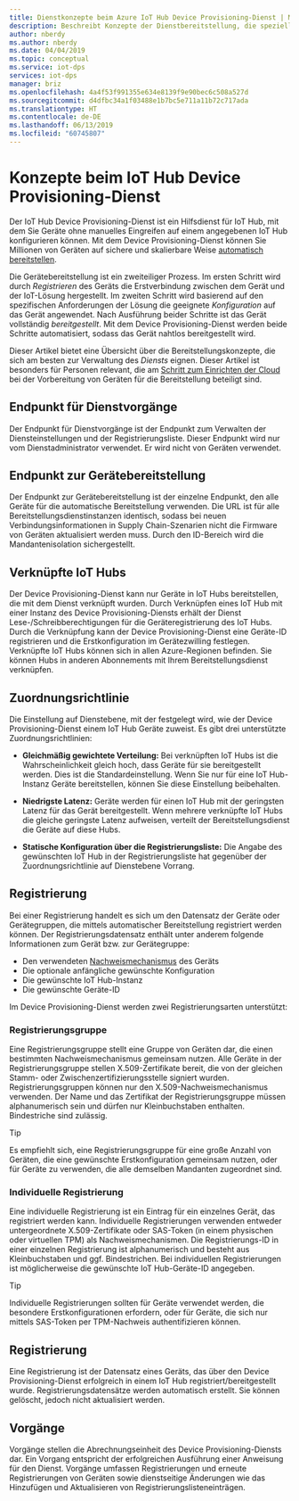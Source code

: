 ```yaml
---
title: Dienstkonzepte beim Azure IoT Hub Device Provisioning-Dienst | Microsoft-Dokumentation
description: Beschreibt Konzepte der Dienstbereitstellung, die speziell für Geräte mit dem Device Provisioning Service und IoT Hub gelten
author: nberdy
ms.author: nberdy
ms.date: 04/04/2019
ms.topic: conceptual
ms.service: iot-dps
services: iot-dps
manager: briz
ms.openlocfilehash: 4a4f53f991355e634e8139f9e90bec6c508a527d
ms.sourcegitcommit: d4dfbc34a1f03488e1b7bc5e711a11b72c717ada
ms.translationtype: HT
ms.contentlocale: de-DE
ms.lasthandoff: 06/13/2019
ms.locfileid: "60745807"
---
```

# <a name="iot-hub-device-provisioning-service-concepts"></a>Konzepte beim IoT Hub Device Provisioning-Dienst

Der IoT Hub Device Provisioning-Dienst ist ein Hilfsdienst für IoT Hub, mit dem Sie Geräte ohne manuelles Eingreifen auf einem angegebenen IoT Hub konfigurieren können. Mit dem Device Provisioning-Dienst können Sie Millionen von Geräten auf sichere und skalierbare Weise [automatisch bereitstellen](concepts-auto-provisioning.md).

Die Gerätebereitstellung ist ein zweiteiliger Prozess. Im ersten Schritt wird durch *Registrieren* des Geräts die Erstverbindung zwischen dem Gerät und der IoT-Lösung hergestellt. Im zweiten Schritt wird basierend auf den spezifischen Anforderungen der Lösung die geeignete *Konfiguration* auf das Gerät angewendet. Nach Ausführung beider Schritte ist das Gerät vollständig *bereitgestellt*. Mit dem Device Provisioning-Dienst werden beide Schritte automatisiert, sodass das Gerät nahtlos bereitgestellt wird.

Dieser Artikel bietet eine Übersicht über die Bereitstellungskonzepte, die sich am besten zur Verwaltung des *Diensts* eignen. Dieser Artikel ist besonders für Personen relevant, die am [Schritt zum Einrichten der Cloud](about-iot-dps.md#cloud-setup-step) bei der Vorbereitung von Geräten für die Bereitstellung beteiligt sind.

## <a name="service-operations-endpoint"></a>Endpunkt für Dienstvorgänge

Der Endpunkt für Dienstvorgänge ist der Endpunkt zum Verwalten der Diensteinstellungen und der Registrierungsliste. Dieser Endpunkt wird nur vom Dienstadministrator verwendet. Er wird nicht von Geräten verwendet.

## <a name="device-provisioning-endpoint"></a>Endpunkt zur Gerätebereitstellung

Der Endpunkt zur Gerätebereitstellung ist der einzelne Endpunkt, den alle Geräte für die automatische Bereitstellung verwenden. Die URL ist für alle Bereitstellungsdienstinstanzen identisch, sodass bei neuen Verbindungsinformationen in Supply Chain-Szenarien nicht die Firmware von Geräten aktualisiert werden muss. Durch den ID-Bereich wird die Mandantenisolation sichergestellt.

## <a name="linked-iot-hubs"></a>Verknüpfte IoT Hubs

Der Device Provisioning-Dienst kann nur Geräte in IoT Hubs bereitstellen, die mit dem Dienst verknüpft wurden. Durch Verknüpfen eines IoT Hub mit einer Instanz des Device Provisioning-Diensts erhält der Dienst Lese-/Schreibberechtigungen für die Geräteregistrierung des IoT Hubs. Durch die Verknüpfung kann der Device Provisioning-Dienst eine Geräte-ID registrieren und die Erstkonfiguration im Gerätezwilling festlegen. Verknüpfte IoT Hubs können sich in allen Azure-Regionen befinden. Sie können Hubs in anderen Abonnements mit Ihrem Bereitstellungsdienst verknüpfen.

## <a name="allocation-policy"></a>Zuordnungsrichtlinie

Die Einstellung auf Dienstebene, mit der festgelegt wird, wie der Device Provisioning-Dienst einem IoT Hub Geräte zuweist. Es gibt drei unterstützte Zuordnungsrichtlinien:

* **Gleichmäßig gewichtete Verteilung:** Bei verknüpften IoT Hubs ist die Wahrscheinlichkeit gleich hoch, dass Geräte für sie bereitgestellt werden. Dies ist die Standardeinstellung. Wenn Sie nur für eine IoT Hub-Instanz Geräte bereitstellen, können Sie diese Einstellung beibehalten.

* **Niedrigste Latenz:** Geräte werden für einen IoT Hub mit der geringsten Latenz für das Gerät bereitgestellt. Wenn mehrere verknüpfte IoT Hubs die gleiche geringste Latenz aufweisen, verteilt der Bereitstellungsdienst die Geräte auf diese Hubs.

* **Statische Konfiguration über die Registrierungsliste:** Die Angabe des gewünschten IoT Hub in der Registrierungsliste hat gegenüber der Zuordnungsrichtlinie auf Dienstebene Vorrang.

## <a name="enrollment"></a>Registrierung

Bei einer Registrierung handelt es sich um den Datensatz der Geräte oder Gerätegruppen, die mittels automatischer Bereitstellung registriert werden können. Der Registrierungsdatensatz enthält unter anderem folgende Informationen zum Gerät bzw. zur Gerätegruppe:
- Den verwendeten [Nachweismechanismus](concepts-security.md#attestation-mechanism) des Geräts
- Die optionale anfängliche gewünschte Konfiguration
- Die gewünschte IoT Hub-Instanz
- Die gewünschte Geräte-ID

Im Device Provisioning-Dienst werden zwei Registrierungsarten unterstützt:

### <a name="enrollment-group"></a>Registrierungsgruppe

Eine Registrierungsgruppe stellt eine Gruppe von Geräten dar, die einen bestimmten Nachweismechanismus gemeinsam nutzen. Alle Geräte in der Registrierungsgruppe stellen X.509-Zertifikate bereit, die von der gleichen Stamm- oder Zwischenzertifizierungsstelle signiert wurden. Registrierungsgruppen können nur den X.509-Nachweismechanismus verwenden. Der Name und das Zertifikat der Registrierungsgruppe müssen alphanumerisch sein und dürfen nur Kleinbuchstaben enthalten. Bindestriche sind zulässig.

> [!TIP]
> Es empfiehlt sich, eine Registrierungsgruppe für eine große Anzahl von Geräten, die eine gewünschte Erstkonfiguration gemeinsam nutzen, oder für Geräte zu verwenden, die alle demselben Mandanten zugeordnet sind.

### <a name="individual-enrollment"></a>Individuelle Registrierung

Eine individuelle Registrierung ist ein Eintrag für ein einzelnes Gerät, das registriert werden kann. Individuelle Registrierungen verwenden entweder untergeordnete X.509-Zertifikate oder SAS-Token (in einem physischen oder virtuellen TPM) als Nachweismechanismen. Die Registrierungs-ID in einer einzelnen Registrierung ist alphanumerisch und besteht aus Kleinbuchstaben und ggf. Bindestrichen. Bei individuellen Registrierungen ist möglicherweise die gewünschte IoT Hub-Geräte-ID angegeben.

> [!TIP]
> Individuelle Registrierungen sollten für Geräte verwendet werden, die besondere Erstkonfigurationen erfordern, oder für Geräte, die sich nur mittels SAS-Token per TPM-Nachweis authentifizieren können.

## <a name="registration"></a>Registrierung

Eine Registrierung ist der Datensatz eines Geräts, das über den Device Provisioning-Dienst erfolgreich in einem IoT Hub registriert/bereitgestellt wurde. Registrierungsdatensätze werden automatisch erstellt. Sie können gelöscht, jedoch nicht aktualisiert werden.

## <a name="operations"></a>Vorgänge

Vorgänge stellen die Abrechnungseinheit des Device Provisioning-Diensts dar. Ein Vorgang entspricht der erfolgreichen Ausführung einer Anweisung für den Dienst. Vorgänge umfassen Registrierungen und erneute Registrierungen von Geräten sowie dienstseitige Änderungen wie das Hinzufügen und Aktualisieren von Registrierungslisteneinträgen.
